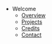 * Welcome
  * [Overview](/)
  * [Projects](projects.md)
  * [Credits](credits.md)
  * [Contact](contact.md)